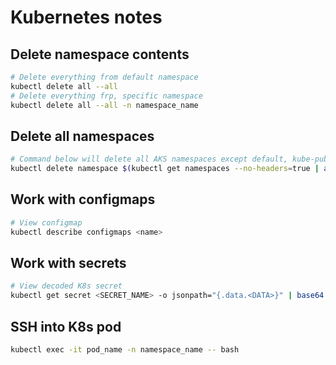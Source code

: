 # Kubernetes notes

## Delete namespace contents

```Bash
# Delete everything from default namespace
kubectl delete all --all
# Delete everything frp, specific namespace
kubectl delete all --all -n namespace_name
```

## Delete all namespaces

```Bash
# Command below will delete all AKS namespaces except default, kube-public, kube-system
kubectl delete namespace $(kubectl get namespaces --no-headers=true | awk {'print $1'})
```

## Work with configmaps

```Bash
# View configmap
kubectl describe configmaps <name>
```

## Work with secrets

```Bash
# View decoded K8s secret
kubectl get secret <SECRET_NAME> -o jsonpath="{.data.<DATA>}" | base64 --decode
```

## SSH into K8s pod

```Bash
kubectl exec -it pod_name -n namespace_name -- bash
```
